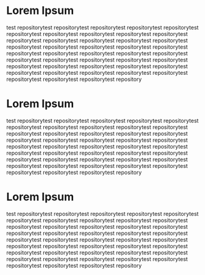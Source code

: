 # Lorem Ipsum
test repositorytest repositorytest repositorytest repositorytest repositorytest repositorytest repositorytest repositorytest repositorytest repositorytest repositorytest repositorytest repositorytest repositorytest repositorytest repositorytest repositorytest repositorytest repositorytest repositorytest repositorytest repositorytest repositorytest repositorytest repositorytest repositorytest repositorytest repositorytest repositorytest repositorytest repositorytest repositorytest repositorytest repositorytest repositorytest repositorytest repositorytest repositorytest repositorytest repositorytest repositorytest repositorytest repositorytest repository

# Lorem Ipsum
test repositorytest repositorytest repositorytest repositorytest repositorytest repositorytest repositorytest repositorytest repositorytest repositorytest repositorytest repositorytest repositorytest repositorytest repositorytest repositorytest repositorytest repositorytest repositorytest repositorytest repositorytest repositorytest repositorytest repositorytest repositorytest repositorytest repositorytest repositorytest repositorytest repositorytest repositorytest repositorytest repositorytest repositorytest repositorytest repositorytest repositorytest repositorytest repositorytest repositorytest repositorytest repositorytest repositorytest repository

# Lorem Ipsum
test repositorytest repositorytest repositorytest repositorytest repositorytest repositorytest repositorytest repositorytest repositorytest repositorytest repositorytest repositorytest repositorytest repositorytest repositorytest repositorytest repositorytest repositorytest repositorytest repositorytest repositorytest repositorytest repositorytest repositorytest repositorytest repositorytest repositorytest repositorytest repositorytest repositorytest repositorytest repositorytest repositorytest repositorytest repositorytest repositorytest repositorytest repositorytest repositorytest repositorytest repositorytest repositorytest repositorytest repository

